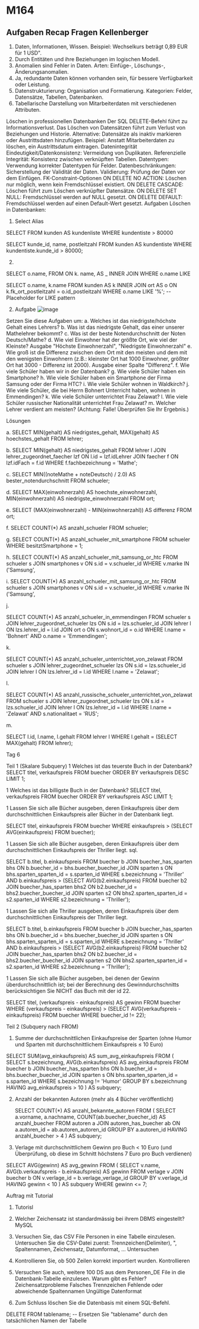 # M164

## Aufgaben Recap Fragen Kellenberger


1. Daten, Informationen, Wissen. Beispiel: Wechselkurs beträgt 0,89 EUR für 1 USD".
2. Durch Entitäten und ihre Beziehungen im logischen Modell.
3. Anomalien sind Fehler in Daten. Arten: Einfüge-, Löschungs-, Änderungsanomalien.
4. Ja, redundante Daten können vorhanden sein, für bessere Verfügbarkeit oder Leistung.
5. Datenstrukturierung: Organisation und Formatierung. Kategorien: Felder, Datensätze, Tabellen, Datenbanken.
6. Tabellarische Darstellung von Mitarbeiterdaten mit verschiedenen Attributen.


Löschen in professionellen Datenbanken
Der SQL DELETE-Befehl führt zu Informationsverlust.
Das Löschen von Datensätzen führt zum Verlust von Beziehungen und Historie.
Alternative: Datensätze als inaktiv markieren oder Austrittsdaten hinzufügen.
Beispiel: Anstatt Mitarbeiterdaten zu löschen, ein Austrittsdatum eintragen.
Datenintegrität
Eindeutigkeit/Datenkonsistenz: Vermeidung von Duplikaten.
Referenzielle Integrität: Konsistenz zwischen verknüpften Tabellen.
Datentypen: Verwendung korrekter Datentypen für Felder.
Datenbeschränkungen: Sicherstellung der Validität der Daten.
Validierung: Prüfung der Daten vor dem Einfügen.
FK-Constraint-Optionen
ON DELETE NO ACTION: Löschen nur möglich, wenn kein Fremdschlüssel existiert.
ON DELETE CASCADE: Löschen führt zum Löschen verknüpfter Datensätze.
ON DELETE SET NULL: Fremdschlüssel werden auf NULL gesetzt.
ON DELETE DEFAULT: Fremdschlüssel werden auf einen Default-Wert gesetzt.
Aufgaben
Löschen in Datenbanken:

1. Select Alias

SELECT
FROM kunden AS kundenliste
WHERE kundentiste > 80000

SELECT kunde_id, name, postleitzahl
FROM kunden AS kundentiste
WHERE kundentiste.kunde_id > 80000;

2.

SELECT o.name,
FROM
ON
k. name,
AS
_ INNER JOIN
WHERE o.name LIKE

SELECT o.name, k.name
FROM kunden AS k
INNER JOIN ort AS o
ON k.fk_ort_postleitzahl = o.id_postleitzahl
WHERE o.name LIKE '%';  -- Placeholder for LIKE pattern

2. Aufgabe
   ![image](https://github.com/Jayjay2006Y/M164/assets/169802570/99750fba-cc71-4d55-9818-f3fd3b4264dc)










Setzen Sie diese Aufgaben um:
a.	Welches ist das niedrigste/höchste Gehalt eines Lehrers?
b.	Was ist das niedrigste Gehalt, das einer unserer Mathelehrer bekommt?
c.	Was ist der beste Notendurchschnitt der Noten Deutsch/Mathe?
d.	Wie viel Einwohner hat der größte Ort, wie viel der Kleinste? Ausgabe "Höchste Einwohnerzahl", "Niedrigste Einwohnerzahl"
e.	Wie groß ist die Differenz zwischen dem Ort mit den meisten und dem mit den wenigsten Einwohnern (z.B.: kleinster Ort hat 1000 Einwohner, größter Ort hat 3000 - Differenz ist 2000). Ausgabe einer Spalte "Differenz".
f.	Wie viele Schüler haben wir in der Datenbank?
g.	Wie viele Schüler haben ein Smartphone?
h.	Wie viele Schüler haben ein Smartphone der Firma Samsung oder der Firma HTC?
i.	Wie viele Schüler wohnen in Waldkirch?
j.	Wie viele Schüler, die bei Herrn Bohnert Unterricht haben, wohnen in Emmendingen?
k.	Wie viele Schüler unterrichtet Frau Zelawat?
l.	Wie viele Schüler russischer Nationalität unterrichtet Frau Zelawat?
m.	Welcher Lehrer verdient am meisten? (Achtung: Falle! Überprüfen Sie Ihr Ergebnis.)


Lösungen

a. SELECT MIN(gehalt) AS niedrigstes_gehalt, MAX(gehalt) AS hoechstes_gehalt
FROM lehrer;

b. SELECT MIN(gehalt) AS niedrigstes_gehalt
FROM lehrer l
JOIN lehrer_zugeordnet_faecher lzf ON l.id = lzf.idLehrer
JOIN faecher f ON lzf.idFach = f.id
WHERE f.fachbezeichnung = 'Mathe';

c. SELECT MIN((noteMathe + noteDeutsch) / 2.0) AS bester_notendurchschnitt
FROM schueler;

d. SELECT MAX(einwohnerzahl) AS hoechste_einwohnerzahl, MIN(einwohnerzahl) AS niedrigste_einwohnerzahl
FROM ort;

e. SELECT (MAX(einwohnerzahl) - MIN(einwohnerzahl)) AS differenz
FROM ort;

f. SELECT COUNT(*) AS anzahl_schueler
FROM schueler;

g. SELECT COUNT(*) AS anzahl_schueler_mit_smartphone
FROM schueler
WHERE besitztSmartphone = 1;

h.  SELECT COUNT(*) AS anzahl_schueler_mit_samsung_or_htc
FROM schueler s
JOIN smartphones v ON s.id = v.schueler_id
WHERE v.marke IN ('Samsung',

i. 
SELECT COUNT(*) AS anzahl_schueler_mit_samsung_or_htc
FROM schueler s
JOIN smartphones v ON s.id = v.schueler_id
WHERE v.marke IN ('Samsung',

j.

SELECT COUNT(*) AS anzahl_schueler_in_emmendingen
FROM schueler s
JOIN lehrer_zugeordnet_schueler lzs ON s.id = lzs.schueler_id
JOIN lehrer l ON lzs.lehrer_id = l.id
JOIN ort o ON s.wohnort_id = o.id
WHERE l.name = 'Bohnert' AND o.name = 'Emmendingen';


k.

SELECT COUNT(*) AS anzahl_schueler_unterrichtet_von_zelawat
FROM schueler s
JOIN lehrer_zugeordnet_schueler lzs ON s.id = lzs.schueler_id
JOIN lehrer l ON lzs.lehrer_id = l.id
WHERE l.name = 'Zelawat';


l.

SELECT COUNT(*) AS anzahl_russische_schueler_unterrichtet_von_zelawat
FROM schueler s
JOIN lehrer_zugeordnet_schueler lzs ON s.id = lzs.schueler_id
JOIN lehrer l ON lzs.lehrer_id = l.id
WHERE l.name = 'Zelawat' AND s.nationalitaet = 'RUS';


m.

SELECT l.id, l.name, l.gehalt
FROM lehrer l
WHERE l.gehalt = (SELECT MAX(gehalt) FROM lehrer);

Tag 6

Teil 1 (Skalare Subquery)
1 Welches ist das teuerste Buch in der Datenbank?
  SELECT titel, verkaufspreis
FROM buecher
ORDER BY verkaufspreis DESC
LIMIT 1;

1 Welches ist das billigste Buch in der Datenbank?
  SELECT titel, verkaufspreis
FROM buecher
ORDER BY verkaufspreis ASC
LIMIT 1;

1 Lassen Sie sich alle Bücher ausgeben, deren Einkaufspreis über dem durchschnittlichen Einkaufspreis aller Bücher in der Datenbank liegt.

SELECT titel, einkaufspreis
FROM buecher
WHERE einkaufspreis > (SELECT AVG(einkaufspreis) FROM buecher);


  1 Lassen Sie sich alle Bücher ausgeben, deren Einkaufspreis über dem durchschnittlichen Einkaufspreis der Thriller liegt.
sql.

SELECT b.titel, b.einkaufspreis
FROM buecher b
JOIN buecher_has_sparten bhs ON b.buecher_id = bhs.buecher_buecher_id
JOIN sparten s ON bhs.sparten_sparten_id = s.sparten_id
WHERE s.bezeichnung = 'Thriller'
  AND b.einkaufspreis > (SELECT AVG(b2.einkaufspreis)
                         FROM buecher b2
                         JOIN buecher_has_sparten bhs2 ON b2.buecher_id = bhs2.buecher_buecher_id
                         JOIN sparten s2 ON bhs2.sparten_sparten_id = s2.sparten_id
                         WHERE s2.bezeichnung = 'Thriller');


  1 Lassen Sie sich alle Thriller ausgeben, deren Einkaufspreis über dem durchschnittlichen Einkaufspreis der Thriller liegt.

  SELECT b.titel, b.einkaufspreis
FROM buecher b
JOIN buecher_has_sparten bhs ON b.buecher_id = bhs.buecher_buecher_id
JOIN sparten s ON bhs.sparten_sparten_id = s.sparten_id
WHERE s.bezeichnung = 'Thriller'
  AND b.einkaufspreis > (SELECT AVG(b2.einkaufspreis)
                         FROM buecher b2
                         JOIN buecher_has_sparten bhs2 ON b2.buecher_id = bhs2.buecher_buecher_id
                         JOIN sparten s2 ON bhs2.sparten_sparten_id = s2.sparten_id
                         WHERE s2.bezeichnung = 'Thriller');


  1 Lassen Sie sich alle Bücher ausgeben, bei denen der Gewinn überdurchschnittlich ist; bei der Berechnung des Gewinndurchschnitts berücksichtigen Sie NICHT das Buch mit der id 22.

  SELECT titel, (verkaufspreis - einkaufspreis) AS gewinn
FROM buecher
WHERE (verkaufspreis - einkaufspreis) > (SELECT AVG(verkaufspreis - einkaufspreis)
                                         FROM buecher
                                         WHERE buecher_id != 22);

Teil 2 (Subquery nach FROM)

1. Summe der durchschnittlichen Einkaufspreise der Sparten (ohne Humor und Sparten mit durchschnittlichem Einkaufspreis ≤ 10 Euro)

SELECT SUM(avg_einkaufspreis) AS sum_avg_einkaufspreis
FROM (
    SELECT s.bezeichnung, AVG(b.einkaufspreis) AS avg_einkaufspreis
    FROM buecher b
    JOIN buecher_has_sparten bhs ON b.buecher_id = bhs.buecher_buecher_id
    JOIN sparten s ON bhs.sparten_sparten_id = s.sparten_id
    WHERE s.bezeichnung != 'Humor'
    GROUP BY s.bezeichnung
    HAVING avg_einkaufspreis > 10
) AS subquery;

2. Anzahl der bekannten Autoren (mehr als 4 Bücher veröffentlicht)

   SELECT COUNT(*) AS anzahl_bekannte_autoren
FROM (
    SELECT a.vorname, a.nachname, COUNT(ab.buecher_buecher_id) AS anzahl_buecher
    FROM autoren a
    JOIN autoren_has_buecher ab ON a.autoren_id = ab.autoren_autoren_id
    GROUP BY a.autoren_id
    HAVING anzahl_buecher > 4
) AS subquery;

3.  Verlage mit durchschnittlichem Gewinn pro Buch < 10 Euro (und Überprüfung, ob diese im Schnitt höchstens 7 Euro pro Buch verdienen)

   SELECT AVG(gewinn) AS avg_gewinn
FROM (
    SELECT v.name, AVG(b.verkaufspreis - b.einkaufspreis) AS gewinn
    FROM verlage v
    JOIN buecher b ON v.verlage_id = b.verlage_verlage_id
    GROUP BY v.verlage_id
    HAVING gewinn < 10
) AS subquery
WHERE gewinn <= 7;


Auftrag mit Tutorial

1. Tutorisl
2. Welcher Zeichensatz ist standardmässig bei ihrem DBMS eingestellt?
   MySQL
3. Versuchen Sie, das CSV File Personen in eine Tabelle einzulesen. Untersuchen Sie die CSV-Datei zuerst: Trennzeichen(Delimiter), ", Spaltennamen, Zeichensatz, Datumformat, ...
   Untersuchen

4. Kontrollieren Sie, ob 500 Zeilen korrekt importiert wurden.
   Kontrollieren

5. Versuchen Sie auch, weitere 100 DS aus dem Personen_DE File in die Datenbank-Tabelle einzulesen. Warum gibt es Fehler?
   Zeichensatzprobleme
   Falsches Trennzeichen
   Fehlende oder abweichende Spaltennamen
   Ungültige Datenformat

6. Zum Schluss löschen Sie die Datenbasis mit einem SQL-Befehl.

DELETE FROM tablename; -- Ersetzen Sie "tablename" durch den tatsächlichen Namen der Tabelle
   

  
   






